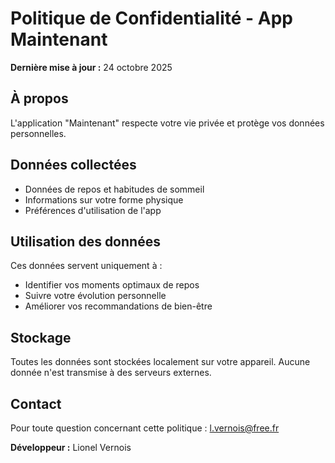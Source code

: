 # Politique de Confidentialité - App Maintenant

**Dernière mise à jour :** 24 octobre 2025

## À propos
L'application "Maintenant" respecte votre vie privée et protège vos données personnelles.

## Données collectées
- Données de repos et habitudes de sommeil
- Informations sur votre forme physique  
- Préférences d'utilisation de l'app

## Utilisation des données
Ces données servent uniquement à :
- Identifier vos moments optimaux de repos
- Suivre votre évolution personnelle
- Améliorer vos recommandations de bien-être

## Stockage
Toutes les données sont stockées localement sur votre appareil. Aucune donnée n'est transmise à des serveurs externes.

## Contact
Pour toute question concernant cette politique : l.vernois@free.fr

**Développeur :** Lionel Vernois
